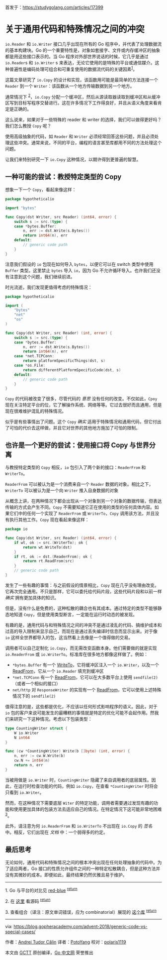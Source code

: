 首发于：https://studygolang.com/articles/17399

# 关于通用代码和特殊情况之间的冲突

`io.Reader` 和 `io.Writer` 接口几乎出现在所有的 Go 程序中，并代表了处理数据流的基本构建块。Go 的一个重要特性是，对象如套接字、文件或内存缓冲区的抽象都是用这些接口表示的。当 Go 程序对外部世界说话的时候，它几乎是通过 `io.Reader`s 和 `io.Writer` s 来表达，无论它使用的是特殊的平台或通信媒介。这种普遍性是编码处理可组合和可重复使用的数据流代码的关键因素<sup><a href="#fn1" name="fnref1">1</a></sup>。

这篇文章研究了 `io.Copy` 的设计和实现，该函数用可能是最简单的方法连接一个 `Reader` 到一个 `Writer`：该函数从一个地方传输数据到另一个地方。

通常情况下 <sup><a href="#fn2" name="fnref2">2</a></sup>，`io.Copy` 分配一个缓冲区，然后从源读取器读取到缓冲区和从缓冲区写到目标写程序交替进行。这在许多情况下工作得良好，并且从语义角度来看肯定是正确的。

这么说来，如果对于一些特殊的 reader 和 writer 的选择，我们可以做得更好吗？我们怎么教授 `Copy` 呢？

使用高级抽象的代码，如 `Reader` 和 `Writer` 必须经常回答这些问题，并且必须处理这些冲突。通常来说，不同的平台，编程的语言甚至库都用不同的方法处理这个问题。

让我们来特别研究一下 `io.Copy` 这种情况，以期许得到更普遍的智慧。

## 一种可能的尝试：教授特定类型的 Copy

想象一下一个 `Copy`，看起来像这样：

```go
package hypotheticalio

import "bytes"

func Copy(dst Writer, src Reader) (int64, error) {
	switch s := src.(type) {
	case *bytes.Buffer:
		n, err := dst.Write(s.Bytes())
		return int64(n), err
	default:
		// generic code path
	}
}
```

注意我们假设的 `io` 包现在如何导入 `bytes`，以便它可以在 switch 类型中使用 `Buffer` 类型。这里禁止 `bytes` 导入 `io`，因为 Go 不允许循环导入。也许我们还没有注意到这个问题，我们继续前进。

时光流逝，我们发现更值得考虑的特殊情况：

```go
package hypotheticalio

import (
	"bytes"
	"net"
	"os"
)

func Copy(dst Writer, src Reader) (int, error) {
	switch s := src.(type) {
	case *bytes.Buffer:
		n, err := dst.Write(s.Bytes())
		return int64(n), err
	case *net.TCPConn:
		return platformSpecificThings(dst, s)
	case *os.File:
		return differentPlatformSpecificCode(dst, s)
	default:
		// generic code path
	}
}
```

`Copy` 的代码被改变了很多，尽管代码的 *意思* 没有任何的改变。不仅如此，`Cpoy` 现在关注特定平台的位，它了解操作系统、网络等等。它过去很好而且通用，但是现在很难维护混乱的特殊情况。

似乎是有些事情出了问题。这个 `Copy` *确实* 适用于特殊情况和通用代码，但它付出了可怕的代价去这样做，并且它对世界的其他地方施加了可怕的限制。

## 也许是一个更好的尝试：使用接口将 Copy 与世界分离

与教授特定类型的 `Copy` 相反，`io` 包引入了两个新的接口：`ReaderFrom` 和 `WriterTo`。

`ReaderFrom` 可以被认为是一个消费来自一个 `Reader` 数据的对象。相比之下，`WriterTo` 可以被认为是一个向 `Writer` 推入自身数据的对象

从概念上讲，在两种情况下都会出现从一个对象到另一个对象的数据传输，但表达传输的方式会产生不同。`Copy` 不需要知道它正在使用的类型的任何具体内容。如果它们中的任何一个实现了 `ReaderFrom` 或 `WriterTo`，`Copy` 调用该方法，并且没有执行其他工作。`Copy` 现在看起来像这样：

```go
package io

func Copy(dst Writer, src Reader) (int64, error) {
	if wt, ok := src.(WriterTo); ok {
		return wt.WriteTo(dst)
	}
	if rt, ok := dst.(ReaderFrom); ok {
		return rt.ReadFrom(src)
	}
	// generic code path
}
```

发生了一些有趣的事情：与之前假设的情景相比，`Copy` 现在几乎没有理由改变。它再次完全通用。不只是那样，它可以委托给代码片段，这些代码片段和以前一样 *确实* 拥有更加具体的知识。

但是，没有什么是免费的，这种松散的耦合也有其成本。通过特定的类型不能够静态地知道 `Copy`，但是使用类型断言，一定能在运行时动态的被发现。

有趣的是，通用代码与和特殊情况之间的冲突不是通过凌乱的代码、搞维护成本和过高的导入限制来显示自己，而现在是通过丢失编译时信息而显示出来。对于像 `io` 这样全世界都导入的包，这当然看上去像是一个值得做的交易。

调用者可以自己定制化 `io.Copy`，而无需改变函数本身。他们需要做的就是实现 `io.ReaderFrom` 或 `io.WriterTo`。标准库在很多地方都像这样做了。例如：

- `*bytes.Buffer` 有一个 [WriteTo](https://golang.org/pkg/bytes/#Buffer.WriteTo)，它将缓冲区注入一个 `io.Writer`，以及一个 [ReadFrom](https://golang.org/pkg/bytes/#Buffer.ReadFrom)，它从一个 `io.Reader` 填充到缓冲区
- `*net.TCPConn` 有一个 [ReadFrom](https://golang.org/pkg/net/#TCPConn.ReadFrom)，它可以在大多数平台上使用 `sendfile(2)`（或者一个相似的接口）
- `net/http` 对 `ResponseWriter` 的实现有一个 [ReadFrom](https://golang.org/src/net/http/server.go#L566)，它可以使用上述特殊情况下的 `sendfile(2)`

值得注意的是，这些都是优化，不应该以任何形式影响程序的语义。因此，对于 `io` 包的客户来说可能发生的最糟糕的事情就是特定的优化可能不会起作用。然我们来研究一下这种情况。考虑以下包装类型：

```go
type CountingWriter struct {
	W io.Writer
	N int64
}

func (cw *CountingWriter) Write(b []byte) (int, error) {
	n, err := cw.W.Write(b)
	cw.N += int64(n)
	return n, err
}
```

当被用做是 `io.Writer` 时，`CountingWriter` 隐藏了来自调用者的底层属性。因此，在运行时检查功能的代码，例如 `io.Copy`，在查看 `*CountingWriter` 时将会只看到 `io.Writer`。

然而，在这种情况下需要底层 `Witer` 的特定功能，调用者需要通过发现有趣的功能和使用更加具体的包装方法去适应自己的情况。在特定情况下这可能非常地困难 <sup><a href="#fn3" name="fnref1">3</a></sup>。

此外，请注意为何 `io.ReaderFrom` 和 `io.WriterTo` 不出现在 `io.Copy` 的 *签名* 中。相反，它们出现在 *文档* 中：一个弱得多的约定。

## 最后思考

无论如何，通用代码和特殊情况之间的根本冲突出现在任何处理抽象的代码中。为了适应两者，Go 接口的性质允许组件之间的一种特定松散耦合，但是这种方法并没有其微妙的成本。即便如此，最终结果仍然优雅且易于维护。

---

<a id="fn1">1</a>. Go 与平台的对比见 [red-blue](http://journal.stuffwithstuff.com/2015/02/01/what-color-is-your-function/) <sup><a href="#fnref1">return</a></sup>

<a id="fn2">2</a>. 在 [这里](https://github.com/golang/go/blob/112f28defcbd8f48de83f4502093ac97149b4da6/src/io/io.go#L401-L423) 看源码 <sup><a href="#fnref2">return</a></sup>

<a id="fn3">3</a>. 查看组合（译注：原文单词错误，应为 combinatorial）展现的 [这个库](https://github.com/felixge/httpsnoop) <sup><a href="#fnref3">return</a></sup>

---

via: https://blog.gopheracademy.com/advent-2018/generic-code-vs-special-cases/

作者：[Andrei Tudor Călin](https://blog.gopheracademy.com/advent-2018/generic-code-vs-special-cases/)
译者：[PotoYang](https://github.com/PotoYang)
校对：[polaris1119](https://github.com/polaris1119)

本文由 [GCTT](https://github.com/studygolang/GCTT) 原创编译，[Go 中文网](https://studygolang.com/) 荣誉推出
